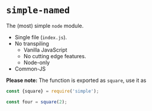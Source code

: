 # `simple-named`

The (most) simple `node` module.

* Single file (`index.js`).
* No transpiling
  * Vanilla JavaScript
  * No cutting edge features.
  * Node-only
* Common-JS

**Please note:** The function is exported as `square`, use it as

```javascript
const {square} = require('simple');

const four = square(2);
```
